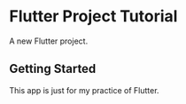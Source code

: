 # Flutter Project Tutorial

A new Flutter project.

## Getting Started

This app is just for my practice of Flutter.
